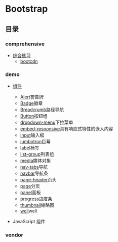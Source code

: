 # Bootstrap
## 目录
### comprehensive
* [综合练习](comprehensive)
	* [bootcdn]()

### demo
* [组件](demo)
	* [Alert](demo/components/alert.html)警告牌
	* [Badge](demo/components/badge.html)徽章
	* [Breadcrumb](demo/components/breadcrumb.html)路径导航
	* [Button](demo/components/button.html)按钮组
	* [dropdown-menu](demo/components/dropdown-menu.html)下拉菜单
	* [embed-responsive](demo/components/embed-responsive.html)具有响应式特性的嵌入内容
	* [input](demo/components/input.html)输入框
	* [jumbotron](demo/components/jumbotron.html)巨幕
	* [label](demo/components/label.html)标签
	* [list-group](demo/components/list-group.html)列表组
	* [media](demo/components/media.html)媒体对象
	* [nav-tabs](demo/components/nav-tabs.html)导航
	* [navbar](demo/components/navbar.html)导航条
	* [page-header](demo/components/page-header.html)页头
	* [page](demo/components/page.html)分页
	* [panel](demo/components/panel.html)面板
	* [progress](demo/components/progress.html)进度条
	* [thumbnail](demo/components/thumbnail.html)缩略图
	* [well](demo/components/well.html)well

* JavaScript 组件

### vendor
